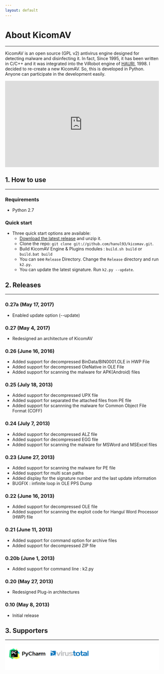 ```yaml
---
layout: default
---
```


# About KicomAV

***


KicomAV is an open source (GPL v2) antivirus engine designed for detecting malware and disinfecting it. In fact, Since 1995, it has been written in C/C++ and it was integrated into the ViRobot engine of [HAURI](http://www.hauri.co.kr), 1998. I decided to re-create a new KicomAV. So, this is developed in Python. Anyone can participate in the development easily.

<style>.embed-container { position: relative; padding-bottom: 56.25%; height: 0; overflow: hidden; max-width: 100%; } .embed-container iframe, .embed-container object, .embed-container embed { position: absolute; top: 0; left: 0; width: 100%; height: 100%; }</style><div class='embed-container'><iframe src='https://www.youtube.com/embed/In-YnHDyDbk' frameborder='0' allowfullscreen></iframe></div>

## 1. How to use

***

### Requirements

* Python 2.7


### Quick start

* Three quick start options are available:
    * [Download the latest release](https://github.com/hanul93/kicomav/archive/master.zip) and unzip it.
    * Clone the repo: ```git clone git://github.com/hanul93/kicomav.git```.
    * Build KicomAV Engine & Plugins modules : ```build.sh build``` or ```build.bat build```
    * You can see ```Release``` Directory. Change the ```Release``` directory and run ```k2.py```.
    * You can update the latest signature. Run ```k2.py --update```.

## 2. Releases

***

### 0.27a (May 17, 2017)

* Enabled update option (--update)

### 0.27 (May 4, 2017)

* Redesigned an architecture of KicomAV

### 0.26 (June 16, 2016)

* Added support for decompressed BinData/BIN0001.OLE in HWP File
* Added support for decompressed OleNative in OLE File
* Added support for scanning the malware for APK(Android) files

### 0.25 (July 18, 2013)

* Added support for decompressed UPX file
* Added support for separated the attached files from PE file
* Added support for scannning the malware for Common Object File Format (COFF)

### 0.24 (July 7, 2013)

* Added support for decompressed ALZ file
* Added support for decompressed EGG file
* Added support for scanning the malware for MSWord and MSExcel files

### 0.23 (June 27, 2013)

* Added support for scanning the malware for PE file
* Added support for multi scan paths
* Added display for the signature number and the last update information
* BUGFIX : infinite loop in OLE PPS Dump

### 0.22 (June 16, 2013)

* Added support for decompressed OLE file
* Added support for scanning the exploit code for Hangul Word Processor (HWP) file

### 0.21 (June 11, 2013)

* Added support for command option for archive files
* Added support for decompressed ZIP file

### 0.20b (June 1, 2013)

* Added support for command line : k2.py

### 0.20 (May 27, 2013)

* Redesigned Plug-in architectures

### 0.10 (May 8, 2013)

* Initial release


## 3. Supporters

***

![](/images/support.png)